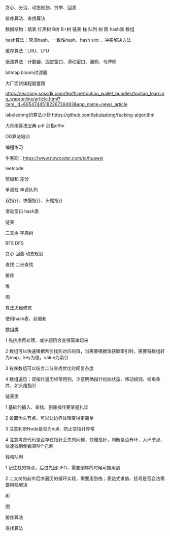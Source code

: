 贪心、分治、动态规划、穷举、回溯

排序算法、查找算法

数据结构：跳表 红黑树  B树  B+树 链表 栈 队列 树 图 hash表 数组

hash算法：常规hash、一致性hash、hash slot 、冲突解决方法

缓存算法：LRU、LFU

限流算法：计数器、固定窗口、滑动窗口、漏桶、令牌桶

bitmap  bloom过滤器



大厂面试编程题套路

https://learning.snssdk.com/feoffline/toutiao_wallet_bundles/toutiao_learning_wap/online/article.html?item_id=6954744518226739493&app_name=news_article

labuladong的算法小抄  https://github.com/labuladong/fucking-algorithm

大师级算法宝典 pdf  剑指offer

OD算法培训

编程练习

牛客网：https://www.nowcoder.com/ta/huawei

leetcode



前缀和  差分

单调栈  单调队列  

双指针、快慢指针、头尾指针

滑动窗口 hash表

链表

二叉树 字典树

BFS DFS

贪心 回溯 动态规划

查找 二分查找

排序

堆

图





算法思维修炼

使用hash表、前缀和

数组类

1 先排序再处理，或许题目会变得简单起来

2 数组可以快速根据索引找到对应的值，当需要根据值获取索引时，需要将数组转为map，key为值，value为索引

3 有序数组可以结合二分查找优化时间复杂度

4 数组遍历：双指针遍历经常用到，注意明确指针初始状态、移动规则、结束条件，如头尾指针

链表类

1 基础的插入、查找、删除操作要掌握扎实

2 设置伪头节点，可以让边界处理变得更简单

3 注意判断Node是否为null，防止空指针异常

4 注意考虑代码是否存在指针丢失的问题，快慢指针，判断是否有环、入环节点、快速找到倒数第N个元素

栈和队列

1 记住栈的特点，后进先出LIFO，需要倒序的时候可能用到

2 二叉树的前中后序遍历的循环实现，需要用到栈；表达式求值、括号是否合法需要用栈解决



树



图



排序算法



查找算法